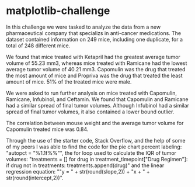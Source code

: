 # matplotlib-challenge

In this challenge we were tasked to analyze the data from a new pharmaceutical company that specializs in anti-cancer medications. The dataset contained information on 249 mice, including one duplicate, for a total of 248 different mice.

We found that mice treated with Ketapril had the greatest average tumor volume of 55.23 mm3, whereas mice treated with Ramicane had the lowest average tumor volume of 40.21 mm3. Capomulin was the drug that treated the most amount of mice and Propriva was the drug that treated the least amount of mice. 51% of the treated mice were male. 

We were asked to run further analysis on mice treated with Capomulin, Ramicane, Infubinol, and Ceftamin. We found that Capomulin and Ramicane had a similar spread of final tumor volumes. Although Infubinol had a similar spread of final tumor volumes, it also contained a lower bound outlier. 

The correlation between mouse weight and the average tumor volume for Capomulin treated mice was 0.84.

Through the use of the starter code, Stack Overflow, and the help of some of my peers I was able to find the code for the pie chart percent labeling: "autopct = "%1.1f%%"", the for loop used to calculate the IQR of tumor volumes: "treatments = [] for drug in treatment_timepoint["Drug Regimen"]: if drug not in treatments: treatments.append(drug)" and the linear regression equation: ""y = " + str(round(slope,2)) + "x + " + str(round(intercept,2))".
